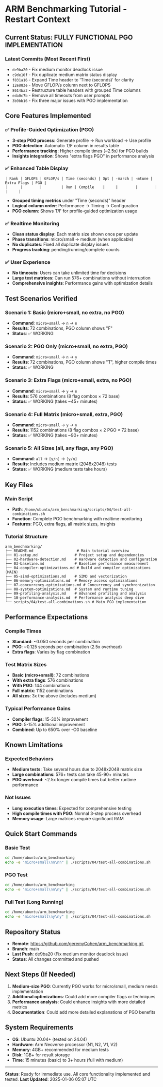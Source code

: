 # ARM Benchmarking Tutorial - Restart Context

## Current Status: FULLY FUNCTIONAL PGO IMPLEMENTATION

### Latest Commits (Most Recent First)
- `de9ba20` - Fix medium monitor deadlock issue
- `c9de10f` - Fix duplicate medium matrix status display  
- `f831a16` - Expand Time header to 'Time (seconds)' for clarity
- `12e883e` - Move GFLOP/s column next to GFLOPS
- `8614ba3` - Restructure table headers with grouped Time columns
- `eda0c7b` - Remove all timeouts from user prompts
- `3b9bb16` - Fix three major issues with PGO implementation

## Core Features Implemented

### ✅ Profile-Guided Optimization (PGO)
- **3-step PGO process**: Generate profile → Run workload → Use profile
- **PGO detection**: Automatic T/F column in results table
- **Performance tracking**: Higher compile times (~2.5x) for PGO builds
- **Insights integration**: Shows "extra flags PGO" in performance analysis

### ✅ Enhanced Table Display
```
| Rank | GFLOPS | GFLOP/s | Time (seconds) | Opt | -march | -mtune | Extra Flags | PGO |
|      |        |         | Run | Compile    |     |        |        |             |     |
```
- **Grouped timing metrics** under "Time (seconds)" header
- **Logical column order**: Performance → Timing → Configuration
- **PGO column**: Shows T/F for profile-guided optimization usage

### ✅ Realtime Monitoring
- **Clean status display**: Each matrix size shown once per update
- **Phase transitions**: micro/small → medium (when applicable)
- **No duplicates**: Fixed all duplicate display issues
- **Progress tracking**: pending/running/complete counts

### ✅ User Experience
- **No timeouts**: Users can take unlimited time for decisions
- **Large test matrices**: Can run 576+ combinations without interruption
- **Comprehensive insights**: Performance gains with optimization details

## Test Scenarios Verified

### Scenario 1: Basic (micro+small, no extra, no PGO)
- **Command**: `micro+small` → `n` → `n`
- **Results**: 72 combinations, PGO column shows "F"
- **Status**: ✅ WORKING

### Scenario 2: PGO Only (micro+small, no extra, PGO)
- **Command**: `micro+small` → `n` → `y`  
- **Results**: 72 combinations, PGO column shows "T", higher compile times
- **Status**: ✅ WORKING

### Scenario 3: Extra Flags (micro+small, extra, no PGO)
- **Command**: `micro+small` → `y` → `n`
- **Results**: 576 combinations (8 flag combos × 72 base)
- **Status**: ✅ WORKING (takes ~45+ minutes)

### Scenario 4: Full Matrix (micro+small, extra, PGO)
- **Command**: `micro+small` → `y` → `y`
- **Results**: 1152 combinations (8 flag combos × 2 PGO × 72 base)
- **Status**: ✅ WORKING (takes ~90+ minutes)

### Scenario 5: All Sizes (all, any flags, any PGO)
- **Command**: `all` → `[y/n]` → `[y/n]`
- **Results**: Includes medium matrix (2048x2048) tests
- **Status**: ✅ WORKING (medium tests take hours)

## Key Files

### Main Script
- **Path**: `/home/ubuntu/arm_benchmarking/scripts/04/test-all-combinations.sh`
- **Function**: Complete PGO benchmarking with realtime monitoring
- **Features**: PGO, extra flags, all matrix sizes, insights

### Tutorial Structure
```
arm_benchmarking/
├── README.md                    # Main tutorial overview
├── 01-setup.md                 # Project setup and dependencies  
├── 02-hardware-detection.md    # Hardware detection and configuration
├── 03-baseline.md              # Baseline performance measurement
├── 04-compiler-optimizations.md # Build and compiler optimizations (MAIN)
├── 05-simd-optimizations.md    # SIMD and vectorization
├── 06-memory-optimizations.md  # Memory access optimizations
├── 07-concurrency-optimizations.md # Concurrency and synchronization
├── 08-system-optimizations.md  # System and runtime tuning
├── 09-profiling-analysis.md    # Advanced profiling and analysis
├── 10-performance-analysis.md  # Performance analysis deep dive
└── scripts/04/test-all-combinations.sh # Main PGO implementation
```

## Performance Expectations

### Compile Times
- **Standard**: ~0.050 seconds per combination
- **PGO**: ~0.125 seconds per combination (2.5x overhead)
- **Extra flags**: Varies by flag combination

### Test Matrix Sizes
- **Basic (micro+small)**: 72 combinations
- **With extra flags**: 576 combinations  
- **With PGO**: 144 combinations
- **Full matrix**: 1152 combinations
- **All sizes**: 3x the above (includes medium)

### Typical Performance Gains
- **Compiler flags**: 15-30% improvement
- **PGO**: 5-15% additional improvement
- **Combined**: Up to 650% over -O0 baseline

## Known Limitations

### Expected Behaviors
- **Medium tests**: Take several hours due to 2048x2048 matrix size
- **Large combinations**: 576+ tests can take 45-90+ minutes
- **PGO overhead**: ~2.5x longer compile times but better runtime performance

### Not Issues
- **Long execution times**: Expected for comprehensive testing
- **High compile times with PGO**: Normal 3-step process overhead
- **Memory usage**: Large matrices require significant RAM

## Quick Start Commands

### Basic Test
```bash
cd /home/ubuntu/arm_benchmarking
echo -e "micro+small\nn\nn" | ./scripts/04/test-all-combinations.sh
```

### PGO Test  
```bash
cd /home/ubuntu/arm_benchmarking
echo -e "micro+small\nn\ny" | ./scripts/04/test-all-combinations.sh
```

### Full Test (Long Running)
```bash
cd /home/ubuntu/arm_benchmarking
echo -e "micro+small\ny\ny" | ./scripts/04/test-all-combinations.sh
```

## Repository Status
- **Remote**: https://github.com/geremyCohen/arm_benchmarking.git
- **Branch**: main
- **Last Push**: de9ba20 (Fix medium monitor deadlock issue)
- **Status**: All changes committed and pushed

## Next Steps (If Needed)
1. **Medium-size PGO**: Currently PGO works for micro/small, medium needs implementation
2. **Additional optimizations**: Could add more compiler flags or techniques
3. **Performance analysis**: Could enhance insights with more detailed metrics
4. **Documentation**: Could add more detailed explanations of PGO benefits

## System Requirements
- **OS**: Ubuntu 20.04+ (tested on 24.04)
- **Hardware**: Arm Neoverse processor (N1, N2, V1, V2)
- **Memory**: 4GB+ recommended for medium tests
- **Disk**: 1GB+ for result storage
- **Time**: 15 minutes (basic) to 3+ hours (full with medium)

---
**Status**: Ready for immediate use. All core functionality implemented and tested.
**Last Updated**: 2025-01-06 05:07 UTC
